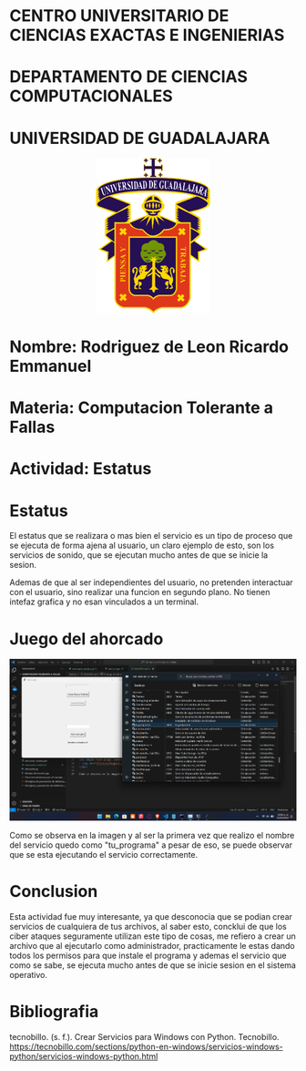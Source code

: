 # CENTRO UNIVERSITARIO DE CIENCIAS EXACTAS E INGENIERIAS
# DEPARTAMENTO DE CIENCIAS COMPUTACIONALES

# UNIVERSIDAD DE GUADALAJARA

<div style="text-align: center;">
  <img src="/Estatus/Imagenes/image.png" alt="Logo UDG" width="200" />
</div>

# Nombre: Rodriguez de Leon Ricardo Emmanuel

# Materia: Computacion Tolerante a Fallas

# Actividad: Estatus

# Estatus
El estatus que se realizara o mas bien el servicio es un tipo de proceso que se ejecuta de forma ajena al usuario,
un claro ejemplo de esto, son los servicios de sonido, que se ejecutan mucho antes de que se inicie la sesion.

Ademas de que al ser independientes del usuario, no pretenden interactuar con el usuario, sino realizar una funcion en segundo plano. No tienen intefaz grafica y no esan vinculados a un terminal.

# Juego del ahorcado
<div style="text-align: center;">
  <img src="/Estatus/Imagenes/image1.png"  width="1000" />
</div>

Como se observa en la imagen y al ser la primera vez que realizo el nombre del servicio quedo como "tu_programa"
a pesar de eso, se puede observar que se esta ejecutando el servicio correctamente.

# Conclusion
Esta actividad fue muy interesante, ya que desconocia que se podian crear servicios de cualquiera de tus archivos, al saber esto, concklui de que los ciber ataques seguramente utilizan este tipo de cosas, me refiero a crear un archivo que al ejecutarlo como administrador, practicamente le estas dando todos los permisos para que instale el programa y ademas el servicio que como se sabe, se ejecuta mucho antes de que se inicie sesion en el sistema operativo.

# Bibliografia
tecnobillo. (s. f.). Crear Servicios para Windows con Python. Tecnobillo. https://tecnobillo.com/sections/python-en-windows/servicios-windows-python/servicios-windows-python.html

